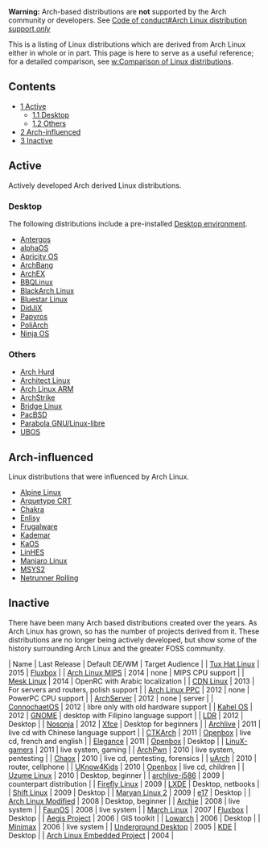 **Warning:** Arch-based distributions are **not** supported by the Arch community or developers. See [Code of conduct#Arch Linux distribution support *only*](/index.php/Code_of_conduct#Arch_Linux_distribution_support_.2Aonly.2A "Code of conduct")

This is a listing of Linux distributions which are derived from Arch Linux either in whole or in part. This page is here to serve as a useful reference; for a detailed comparison, see [w:Comparison of Linux distributions](https://en.wikipedia.org/wiki/Comparison_of_Linux_distributions "w:Comparison of Linux distributions").

## Contents

*   [1 Active](#Active)
    *   [1.1 Desktop](#Desktop)
    *   [1.2 Others](#Others)
*   [2 Arch-influenced](#Arch-influenced)
*   [3 Inactive](#Inactive)

## Active

Actively developed Arch derived Linux distributions.

### Desktop

The following distributions include a pre-installed [Desktop environment](/index.php/Desktop_environment "Desktop environment").

*   [Antergos](http://antergos.com/)
*   [alphaOS](http://alphaos.tuxfamily.org/)
*   [Apricity OS](http://apricityos.com/)
*   [ArchBang](http://www.archbang.org/)
*   [ArchEX](http://archex.exton.net/)
*   [BBQLinux](http://www.bbqlinux.org/)
*   [BlackArch Linux](http://blackarch.org/)
*   [Bluestar Linux](http://bluestarlinux.sourceforge.net/)
*   [DidJiX](http://easy.open.and.free.fr/didjix/)
*   [Papyros](http://papyros.io/)
*   [PoliArch](http://www.poliarch.org/)
*   [Ninja OS](http://ninjaos.org)

### Others

*   [Arch Hurd](http://www.archhurd.org/)
*   [Architect Linux](https://sourceforge.net/projects/architect-linux/)
*   [Arch Linux ARM](http://archlinuxarm.org/)
*   [ArchStrike](https://archstrike.org)
*   [Bridge Linux](http://bridgelinux.org/)
*   [PacBSD](https://www.pacbsd.org/)
*   [Parabola GNU/Linux-libre](https://www.parabola.nu/)
*   [UBOS](http://ubos.net/)

## Arch-influenced

Linux distributions that were influenced by Arch Linux.

*   [Alpine Linux](http://alpinelinux.org/)
*   [Arquetype CRT](https://arquetype.org/)
*   [Chakra](http://chakraos.org/)
*   [Enlisy](http://www.enlisy.net/en/)
*   [Frugalware](http://frugalware.org/)
*   [Kademar](http://www.kademar.org/)
*   [KaOS](http://kaosx.us/)
*   [LinHES](http://linhes.org/)
*   [Manjaro Linux](https://manjaro.github.io/)
*   [MSYS2](http://msys2.github.io/)
*   [Netrunner Rolling](http://www.netrunner.com/)

## Inactive

There have been many Arch based distributions created over the years. As Arch Linux has grown, so has the number of projects derived from it. These distributions are no longer being actively developed, but show some of the history surrounding Arch Linux and the greater FOSS community.

| Name | Last Release | Default DE/WM | Target Audience |
| [Tux Hat Linux](https://sourceforge.net/projects/tuxhatlinux/) | 2015 | [Fluxbox](/index.php/Fluxbox "Fluxbox") |
| [Arch Linux MIPS](https://github.com/Arch-Linux-MIPS) | 2014 | none | MIPS CPU support |
| [Mesk Linux](http://web.archive.org/web/20141217163857/http://mesklinux.org/) | 2014 | OpenRC with Arabic localization |
| [CDN Linux](http://forum.freesco.pl/viewtopic.php?f=34&t=18935) | 2013 | For servers and routers, polish support |
| [Arch Linux PPC](https://web.archive.org/web/20120614085009/http://archlinuxppc.org/) | 2012 | none | PowerPC CPU support |
| [ArchServer](http://web.archive.org/web/20131124072119/http://www.archserver.org/) | 2012 | none | server |
| [ConnochaetOS](http://www.connochaetos.org/) | 2012 | libre only with old hardware support |
| [Kahel OS](http://www.kahelos.org/) | 2012 | [GNOME](/index.php/GNOME "GNOME") | desktop with Filipino language support |
| [LDR](https://web.archive.org/web/20120314025441/http://www.tommed.co.uk/ldr/) | 2012 | Desktop |
| [Nosonja](https://web.archive.org/web/20130727233942/http://nosonja.org/) | 2012 | [Xfce](/index.php/Xfce "Xfce") | Desktop for beginners |
| [Archlive](http://code.google.com/p/archlive/) | 2011 | live cd with Chinese language support |
| [CTKArch](http://ctkarch.org/) | 2011 | [Openbox](/index.php/Openbox "Openbox") | live cd, french and english |
| [Elegance](http://web.archive.org/web/20140108111301/http://k2z.com/elegance-a-arch-linux-spin-off-2/) | 2011 | [Openbox](/index.php/Openbox "Openbox") | Desktop |
| [LinuX-gamers](http://live.linux-gamers.net/) | 2011 | live system, gaming |
| [ArchPwn](http://www.archpwn.org/) | 2010 | live system, pentesting |
| [Chaox](https://web.archive.org/web/20110202101442/http://blag.chaox.net/) | 2010 | live cd, pentesting, forensics |
| [uArch](https://web.archive.org/web/20100125175854/http://code.google.com/p/uarch/) | 2010 | router, cellphone |
| [UKnow4Kids](https://web.archive.org/web/20140329212256/http://www.uknow4kids.org/) | 2010 | [Openbox](/index.php/Openbox "Openbox") | live cd, children |
| [Uzume Linux](https://bbs.archlinux.org/viewtopic.php?pid=717249) | 2010 | Desktop, beginner |
| [archlive-i586](http://code.google.com/p/archlinux-i586/) | 2009 | counterpart distribution |
| [Firefly Linux](http://distrowatch.com/table.php?distribution=firefly) | 2009 | [LXDE](/index.php/LXDE "LXDE") | Desktop, netbooks |
| [Shift Linux](http://web.archive.org/web/20100210093146/http://www.shiftlinux.net/) | 2009 | Desktop |
| [Maryan Linux 2](https://web.archive.org/web/20091227101903/http://en.maryanlinux.com/) | 2009 | [e17](/index.php/E17 "E17") | Desktop |
| [Arch Linux Modified](http://web.archive.org/web/20081224231003/http://rusher.webhop.org/wordpress/?page_id=143) | 2008 | Desktop, beginner |
| [Archie](https://web.archive.org/web/20090726221110/http://archie.dotsrc.org/) | 2008 | live system |
| [FaunOS](http://distrowatch.com/table.php?distribution=faunos) | 2008 | live system |
| [March Linux](http://marchlinux.wikidot.com/) | 2007 | [Fluxbox](/index.php/Fluxbox "Fluxbox") | Desktop |
| [Aegis Project](https://web.archive.org/web/20110728041813/http://arch-egis.berlios.de/news.php) | 2006 | GIS toolkit |
| [Lowarch](https://web.archive.org/web/20100213030324/http://sourceforge.net/projects/freshmeat_lowarch/) | 2006 | Desktop |
| [Minimax](https://web.archive.org/web/20070528084125/http://www.kotek.net/minimax/) | 2006 | live system |
| [Underground Desktop](http://distrowatch.com/table.php?distribution=underground) | 2005 | [KDE](/index.php/KDE "KDE") | Desktop |
| [Arch Linux Embedded Project](https://web.archive.org/web/20090327055005/http://www.datavibe.net/~essiene/ale/) | 2004 |